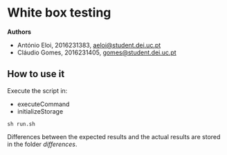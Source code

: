 # White box testing
**Authors**
* António Eloi, 2016231383, aeloi@student.dei.uc.pt 
* Cláudio Gomes, 2016231405, gomes@student.dei.uc.pt 

## How to use it
Execute the script in:
* executeCommand
* initializeStorage

```
sh run.sh
```

Differences between the expected results and the actual results
are stored in the folder *differences*.
